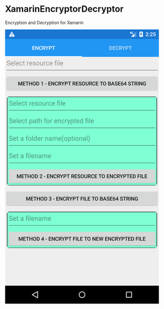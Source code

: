 # XamarinEncryptorDecryptor
Encryption and Decryption for Xamarin

![Alt text](TestFileEncryptDecryptXamarin/Screenshot_1544077541.png?raw=true,height=300,width=150 "Encrypt")

